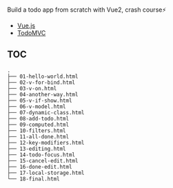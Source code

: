 Build a todo app from scratch with Vue2, crash course⚡

- [Vue.js](https://v2.vuejs.org/)
- [TodoMVC](https://todomvc.com/)

## TOC

```
.
├── 01-hello-world.html
├── 02-v-for-bind.html
├── 03-v-on.html
├── 04-another-way.html
├── 05-v-if-show.html
├── 06-v-model.html
├── 07-dynamic-class.html
├── 08-add-todo.html
├── 09-computed.html
├── 10-filters.html
├── 11-all-done.html
├── 12-key-modifiers.html
├── 13-editing.html
├── 14-todo-focus.html
├── 15-cancel-edit.html
├── 16-done-edit.html
├── 17-local-storage.html
└── 18-final.html
```
